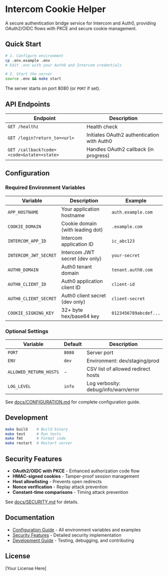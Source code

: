 # Intercom Cookie Helper

A secure authentication bridge service for Intercom and Auth0, providing OAuth2/OIDC flows with PKCE and secure cookie management.

## Quick Start

```bash
# 1. Configure environment
cp .env.example .env
# Edit .env with your Auth0 and Intercom credentials

# 2. Start the server
source .env && make start
```

The server starts on port 8080 (or `PORT` if set).

## API Endpoints

| Endpoint | Description |
|----------|-------------|
| `GET /healthz` | Health check |
| `GET /login?return_to=<url>` | Initiates OAuth2 authentication with Auth0 |
| `GET /callback?code=<code>&state=<state>` | Handles OAuth2 callback (in progress) |

## Configuration

### Required Environment Variables

| Variable | Description | Example |
|----------|-------------|---------|
| `APP_HOSTNAME` | Your application hostname | `auth.example.com` |
| `COOKIE_DOMAIN` | Cookie domain (with leading dot) | `.example.com` |
| `INTERCOM_APP_ID` | Intercom application ID | `ic_abc123` |
| `INTERCOM_JWT_SECRET` | Intercom JWT secret (dev only) | `your-secret` |
| `AUTH0_DOMAIN` | Auth0 tenant domain | `tenant.auth0.com` |
| `AUTH0_CLIENT_ID` | Auth0 application client ID | `client-id` |
| `AUTH0_CLIENT_SECRET` | Auth0 client secret (dev only) | `client-secret` |
| `COOKIE_SIGNING_KEY` | 32+ byte hex/base64 key | `0123456789abcdef...` |

### Optional Settings

| Variable | Default | Description |
|----------|---------|-------------|
| `PORT` | `8080` | Server port |
| `ENV` | `dev` | Environment: dev/staging/prod |
| `ALLOWED_RETURN_HOSTS` | - | CSV list of allowed redirect hosts |
| `LOG_LEVEL` | `info` | Log verbosity: debug/info/warn/error |

See [docs/CONFIGURATION.md](docs/CONFIGURATION.md) for complete configuration guide.

## Development

```bash
make build    # Build binary
make test     # Run tests
make fmt      # Format code
make restart  # Restart server
```

## Security Features

- **OAuth2/OIDC with PKCE** - Enhanced authorization code flow
- **HMAC-signed cookies** - Tamper-proof session management
- **Host allowlisting** - Prevents open redirects
- **Nonce verification** - Replay attack prevention
- **Constant-time comparisons** - Timing attack prevention

See [docs/SECURITY.md](docs/SECURITY.md) for details.

## Documentation

- [Configuration Guide](docs/CONFIGURATION.md) - All environment variables and examples
- [Security Features](docs/SECURITY.md) - Detailed security implementation
- [Development Guide](docs/DEVELOPMENT.md) - Testing, debugging, and contributing

## License

[Your License Here]